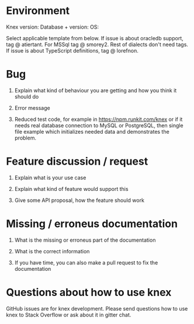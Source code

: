 # Environment

Knex version:
Database + version:
OS:

Select applicable template from below.
If issue is about oracledb support, tag @ atiertant. For MSSql tag @ smorey2.
Rest of dialects don't need tags.
If issue is about TypeScript definitions, tag @ lorefnon.

# Bug

1. Explain what kind of behaviour you are getting and how you think it should do

2. Error message

3. Reduced test code, for example in https://npm.runkit.com/knex or if it needs real
   database connection to MySQL or PostgreSQL, then single file example which initializes
   needed data and demonstrates the problem.

# Feature discussion / request

1. Explain what is your use case

2. Explain what kind of feature would support this

3. Give some API proposal, how the feature should work

# Missing / erroneus documentation

1. What is the missing or erroneus part of the documentation

2. What is the correct information

3. If you have time, you can also make a pull request to fix the documentation

# Questions about how to use knex

GitHub issues are for knex development. Please send questions how to use knex to
Stack Overflow or ask about it in gitter chat.
